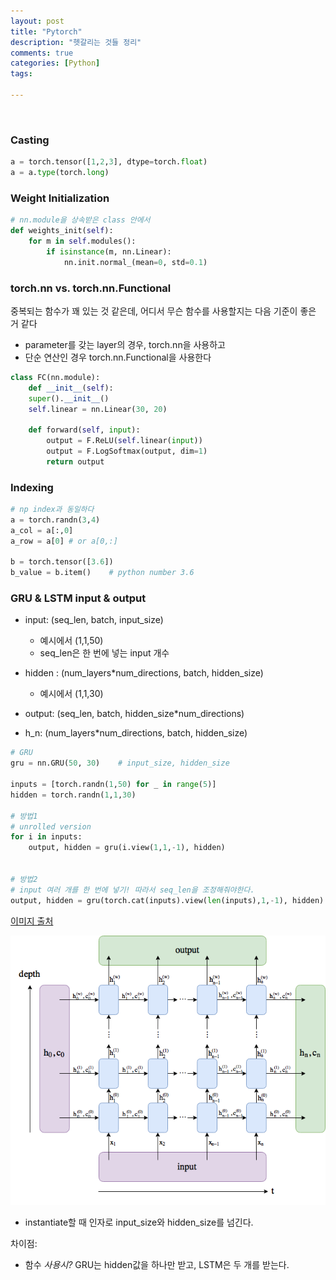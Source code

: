 ```yaml
---
layout: post
title: "Pytorch"
description: "헷갈리는 것들 정리"
comments: true
categories: [Python]
tags:

---
```


<br>

###  Casting

```python
a = torch.tensor([1,2,3], dtype=torch.float)
a = a.type(torch.long)
```



### Weight Initialization

```python
# nn.module을 상속받은 class 안에서
def weights_init(self):
    for m in self.modules():
        if isinstance(m, nn.Linear):
            nn.init.normal_(mean=0, std=0.1)
```



### torch.nn vs. torch.nn.Functional

중복되는 함수가 꽤 있는 것 같은데, 어디서 무슨 함수를 사용할지는 다음 기준이 좋은 거 같다

- parameter를 갖는 layer의 경우, torch.nn을 사용하고 
- 단순 연산인 경우 torch.nn.Functional을 사용한다

```python
class FC(nn.module):
	def __init__(self):    
	super().__init__()
    self.linear = nn.Linear(30, 20)
    
    def forward(self, input):
        output = F.ReLU(self.linear(input))
        output = F.LogSoftmax(output, dim=1)
        return output
```



### Indexing

```python
# np index과 동일하다
a = torch.randn(3,4)
a_col = a[:,0]
a_row = a[0] # or a[0,:]

b = torch.tensor([3.6])
b_value = b.item()    # python number 3.6
```



### GRU & LSTM input & output

- input: (seq_len, batch, input_size)
  - 예시에서 (1,1,50)
  - seq_len은 한 번에 넣는 input 개수
- hidden : (num_layers*num_directions, batch, hidden_size)
  - 예시에서 (1,1,30)



- output: (seq_len, batch, hidden_size*num_directions)
- h_n: (num_layers*num_directions, batch, hidden_size)



```python
# GRU
gru = nn.GRU(50, 30)    # input_size, hidden_size

inputs = [torch.randn(1,50) for _ in range(5)] 
hidden = torch.randn(1,1,30)

# 방법1
# unrolled version
for i in inputs:
	output, hidden = gru(i.view(1,1,-1), hidden)


# 방법2
# input 여러 개를 한 번에 넣기! 따라서 seq_len을 조정해줘야한다.
output, hidden = gru(torch.cat(inputs).view(len(inputs),1,-1), hidden)
```



[이미지 출처](https://stackoverflow.com/questions/48302810/whats-the-difference-between-hidden-and-output-in-pytorch-lstm?utm_medium=organic&utm_source=google_rich_qa&utm_campaign=google_rich_qa)



![lstm](../assets/img/torchlstm.png)

- instantiate할 때 인자로 input_size와 hidden_size를 넘긴다.


차이점:

- 함수 *사용시?* GRU는 hidden값을 하나만 받고, LSTM은 두 개를 받는다.


